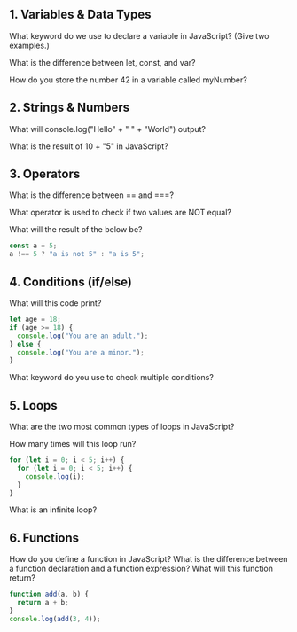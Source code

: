 ## 1. Variables & Data Types

What keyword do we use to declare a variable in JavaScript? (Give two examples.)

What is the difference between let, const, and var?

How do you store the number 42 in a variable called myNumber?

## 2. Strings & Numbers

What will console.log("Hello" + " " + "World") output?

What is the result of 10 + "5" in JavaScript?

## 3. Operators

What is the difference between == and ===?

What operator is used to check if two values are NOT equal?

What will the result of the below be?

```javascript
const a = 5;
a !== 5 ? "a is not 5" : "a is 5";
```

## 4. Conditions (if/else)

What will this code print?

```javascript
let age = 18;
if (age >= 18) {
  console.log("You are an adult.");
} else {
  console.log("You are a minor.");
}
```

What keyword do you use to check multiple conditions?

## 5. Loops

What are the two most common types of loops in JavaScript?

How many times will this loop run?

```javascript
for (let i = 0; i < 5; i++) {
  for (let i = 0; i < 5; i++) {
    console.log(i);
  }
}
```

What is an infinite loop?

## 6. Functions

How do you define a function in JavaScript?
What is the difference between a function declaration and a function expression?
What will this function return?

```javascript
function add(a, b) {
  return a + b;
}
console.log(add(3, 4));
```
